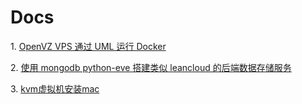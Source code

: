 # Docs


1\. [OpenVZ VPS 通过 UML 运行 Docker](https://github.com/xdtianyu/Docs/blob/master/openvz-vps%E9%80%9A%E8%BF%87UML%E8%BF%90%E8%A1%8Cdocker.md)

2\. [使用 mongodb python-eve 搭建类似 leancloud 的后端数据存储服务](https://github.com/xdtianyu/CallerBackend)

3\. [kvm虚拟机安装mac](https://github.com/xdtianyu/Docs/blob/master/kvm%E8%99%9A%E6%8B%9F%E6%9C%BA%E5%AE%89%E8%A3%85mac.md)
